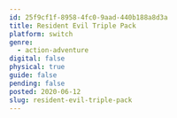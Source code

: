 ```yaml
---
id: 25f9cf1f-8958-4fc0-9aad-440b188a8d3a
title: Resident Evil Triple Pack
platform: switch
genre:
  - action-adventure
digital: false
physical: true
guide: false
pending: false
posted: 2020-06-12
slug: resident-evil-triple-pack
---
```

